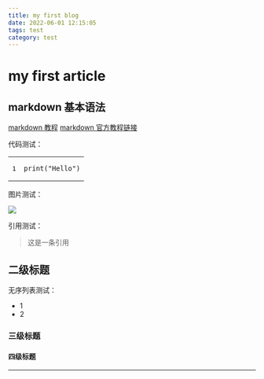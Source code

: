 ```yaml
---
title: my first blog
date: 2022-06-01 12:15:05
tags: test
category: test
---
```


# my first article

## markdown 基本语法

[markdown 教程](https://markdown.com.cn/)
[markdown 官方教程链接](https://markdown.com.cn/basic-syntax/)

代码测试：

<table><tbody><tr><td class="gutter"><pre><span class="line">1</span><br></pre></td><td class="code"><pre><code class="hljs py"><span class="hljs-built_in">print</span>(<span class="hljs-string">"Hello"</span>)<br></code></pre></td></tr></tbody></table>

图片测试：

![](https://images3.alphacoders.com/589/thumbbig-589870.webp)

引用测试：

> 这是一条引用

## 二级标题

无序列表测试：

* 1
* 2

### 三级标题

#### 四级标题

---
